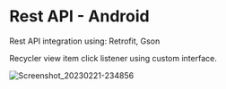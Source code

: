 # Rest API - Android
 Rest API integration using: Retrofit, Gson
 
 Recycler view item click listener using custom interface.
 
 
![Screenshot_20230221-234856](https://user-images.githubusercontent.com/88285492/220526090-2c6b3037-4004-4f83-9f9f-f889d1ac85dc.jpg)
